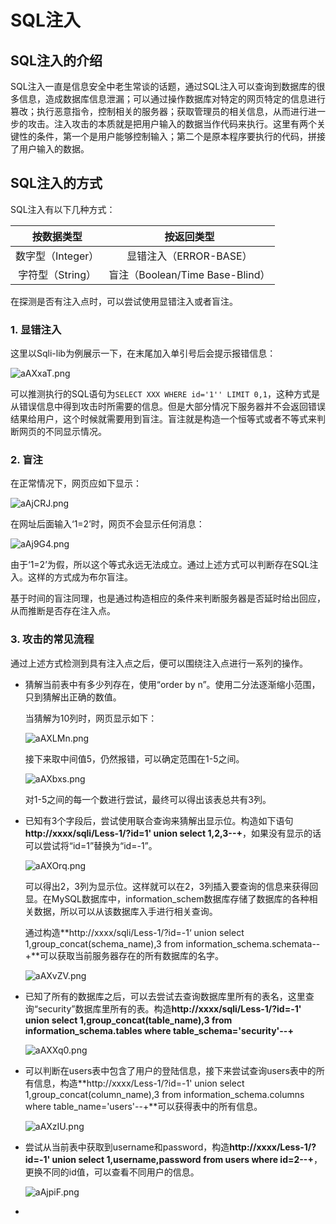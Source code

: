 # SQL注入

## SQL注入的介绍

SQL注入一直是信息安全中老生常谈的话题，通过SQL注入可以查询到数据库的很多信息，造成数据库信息泄漏；可以通过操作数据库对特定的网页特定的信息进行篡改；执行恶意指令，控制相关的服务器；获取管理员的相关信息，从而进行进一步的攻击。注入攻击的本质就是把用户输入的数据当作代码来执行。这里有两个关键性的条件，第一个是用户能够控制输入；第二个是原本程序要执行的代码，拼接了用户输入的数据。

## SQL注入的方式

SQL注入有以下几种方式：

|    按数据类型     |           按返回类型            |
| :---------------: | :-----------------------------: |
| 数字型（Integer） |     显错注入（ERROR-BASE）      |
| 字符型（String）  | 盲注（Boolean/Time Base-Blind） |

在探测是否有注入点时，可以尝试使用显错注入或者盲注。

### 1. 显错注入

这里以Sqli-lib为例展示一下，在末尾加入单引号后会提示报错信息：

![aAXxaT.png](https://s1.ax1x.com/2020/07/28/aAXxaT.png)

可以推测执行的SQL语句为`SELECT XXX WHERE id='1'' LIMIT 0,1`，这种方式是从错误信息中得到攻击时所需要的信息。但是大部分情况下服务器并不会返回错误结果给用户，这个时候就需要用到盲注。盲注就是构造一个恒等式或者不等式来判断网页的不同显示情况。

### 2. 盲注

在正常情况下，网页应如下显示：

![aAjCRJ.png](https://s1.ax1x.com/2020/07/28/aAjCRJ.png)

在网址后面输入‘1=2’时，网页不会显示任何消息：

![aAj9G4.png](https://s1.ax1x.com/2020/07/28/aAj9G4.png)

由于‘1=2’为假，所以这个等式永远无法成立。通过上述方式可以判断存在SQL注入。这样的方式成为布尔盲注。

基于时间的盲注同理，也是通过构造相应的条件来判断服务器是否延时给出回应，从而推断是否存在注入点。

### 3. 攻击的常见流程

通过上述方式检测到具有注入点之后，便可以围绕注入点进行一系列的操作。

- 猜解当前表中有多少列存在，使用“order by n”。使用二分法逐渐缩小范围，只到猜解出正确的数值。

  当猜解为10列时，网页显示如下：

  ![aAXLMn.png](https://s1.ax1x.com/2020/07/28/aAXLMn.png)

  接下来取中间值5，仍然报错，可以确定范围在1-5之间。

  ![aAXbxs.png](https://s1.ax1x.com/2020/07/28/aAXbxs.png)

  对1-5之间的每一个数进行尝试，最终可以得出该表总共有3列。

- 已知有3个字段后，尝试使用联合查询来猜解出显示位。构造如下语句**http://xxxx/sqli/Less-1/?id=1' union select 1,2,3--+**，如果没有显示的话可以尝试将“id=1”替换为“id=-1”。

  ![aAXOrq.png](https://s1.ax1x.com/2020/07/28/aAXOrq.png)

  可以得出2，3列为显示位。这样就可以在2，3列插入要查询的信息来获得回显。在MySQL数据库中，information_schem数据库存储了数据库的各种相关数据，所以可以从该数据库入手进行相关查询。

  通过构造**http://xxxx/sqli/Less-1/?id=-1‘ union select 1,group_concat(schema_name),3 from information_schema.schemata--+**可以获取当前服务器存在的所有数据库的名字。

  ![aAXvZV.png](https://s1.ax1x.com/2020/07/28/aAXvZV.png)

- 已知了所有的数据库之后，可以去尝试去查询数据库里所有的表名，这里查询“security”数据库里所有的表。构造**http://xxxx/sqli/Less-1/?id=-1' union select 1,group_concat(table_name),3 from information_schema.tables where table_schema='security'--+**

  ![aAXXq0.png](https://s1.ax1x.com/2020/07/28/aAXXq0.png)

- 可以判断在users表中包含了用户的登陆信息，接下来尝试查询users表中的所有信息，构造**http://xxxx/Less-1/?id=-1' union select 1,group_concat(column_name),3 from information_schema.columns where table_name='users'--+**可以获得表中的所有信息。

  ![aAXzIU.png](https://s1.ax1x.com/2020/07/28/aAXzIU.png)

- 尝试从当前表中获取到username和password，构造**http://xxxx/Less-1/?id=-1' union select 1,username,password from users where id=2--+**，更换不同的id值，可以查看不同用户的信息。

  ![aAjpiF.png](https://s1.ax1x.com/2020/07/28/aAjpiF.png)

- 

